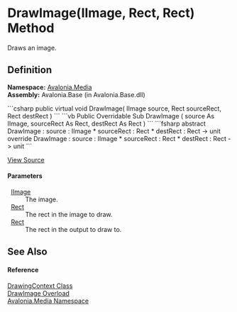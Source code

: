 # DrawImage(IImage, Rect, Rect) Method


Draws an image.



## Definition
**Namespace:** <a href="N_Avalonia_Media">Avalonia.Media</a>  
**Assembly:** Avalonia.Base (in Avalonia.Base.dll)

<Tabs groupId="api-code-preview">
<TabItem value="csharp" label="C#">
```csharp
public virtual void DrawImage(
	IImage source,
	Rect sourceRect,
	Rect destRect
)
```
</TabItem>
<TabItem value="vb" label="VB">
```vb
Public Overridable Sub DrawImage ( 
	source As IImage,
	sourceRect As Rect,
	destRect As Rect
)
```
</TabItem>
<TabItem value="fsharp" label="F#">
```fsharp
abstract DrawImage : 
        source : IImage * 
        sourceRect : Rect * 
        destRect : Rect -> unit 
override DrawImage : 
        source : IImage * 
        sourceRect : Rect * 
        destRect : Rect -> unit 
```
</TabItem>
</Tabs>



<a href="https://github.com/AvaloniaUI/Avalonia/tree/master/src/Avalonia.Base/Media/DrawingContext.cs#L58" title="View the source code">View Source</a>



#### Parameters
<dl><dt>  <a href="T_Avalonia_Media_IImage">IImage</a></dt><dd>The image.</dd><dt>  <a href="T_Avalonia_Rect">Rect</a></dt><dd>The rect in the image to draw.</dd><dt>  <a href="T_Avalonia_Rect">Rect</a></dt><dd>The rect in the output to draw to.</dd></dl>

## See Also


#### Reference
<a href="T_Avalonia_Media_DrawingContext">DrawingContext Class</a>  
<a href="Overload_Avalonia_Media_DrawingContext_DrawImage">DrawImage Overload</a>  
<a href="N_Avalonia_Media">Avalonia.Media Namespace</a>  

